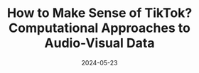 ---
title: "How to Make Sense of TikTok? Computational Approaches to Audio-Visual Data"
collection: talks
permalink: /talks/2024-05-23-How-to-Make-Sense-of-TikTok-Computational-Approaches-to-Audio-Visual-Data
date: 2024-05-23
venue: '@Universtity of Mannheim; Chair for Data Science in the Economic and Social Sciences'
venue: '@Universtity of Mannheim; Chair for Data Science in the Economic and Social Sciences, Mannheim'
citation: ' Lion Wedel, &quot;How to Make Sense of TikTok? Computational Approaches to Audio-Visual Data.&quot; @Universtity of Mannheim; Chair for Data Science in the Economic and Social Sciences, 1900.'
---